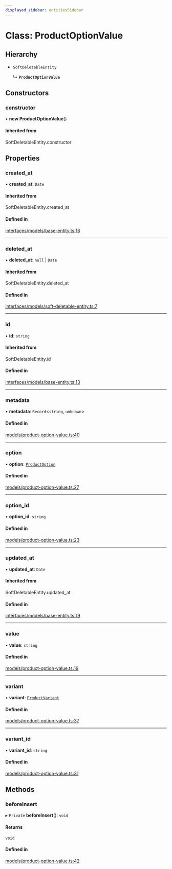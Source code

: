 ```yaml
---
displayed_sidebar: entitiesSidebar
---
```


# Class: ProductOptionValue

## Hierarchy

- `SoftDeletableEntity`

  ↳ **`ProductOptionValue`**

## Constructors

### constructor

• **new ProductOptionValue**()

#### Inherited from

SoftDeletableEntity.constructor

## Properties

### created\_at

• **created\_at**: `Date`

#### Inherited from

SoftDeletableEntity.created\_at

#### Defined in

[interfaces/models/base-entity.ts:16](https://github.com/medusajs/medusa/blob/105c68929/packages/medusa/src/interfaces/models/base-entity.ts#L16)

___

### deleted\_at

• **deleted\_at**: ``null`` \| `Date`

#### Inherited from

SoftDeletableEntity.deleted\_at

#### Defined in

[interfaces/models/soft-deletable-entity.ts:7](https://github.com/medusajs/medusa/blob/105c68929/packages/medusa/src/interfaces/models/soft-deletable-entity.ts#L7)

___

### id

• **id**: `string`

#### Inherited from

SoftDeletableEntity.id

#### Defined in

[interfaces/models/base-entity.ts:13](https://github.com/medusajs/medusa/blob/105c68929/packages/medusa/src/interfaces/models/base-entity.ts#L13)

___

### metadata

• **metadata**: `Record`<`string`, `unknown`\>

#### Defined in

[models/product-option-value.ts:40](https://github.com/medusajs/medusa/blob/105c68929/packages/medusa/src/models/product-option-value.ts#L40)

___

### option

• **option**: [`ProductOption`](ProductOption.md)

#### Defined in

[models/product-option-value.ts:27](https://github.com/medusajs/medusa/blob/105c68929/packages/medusa/src/models/product-option-value.ts#L27)

___

### option\_id

• **option\_id**: `string`

#### Defined in

[models/product-option-value.ts:23](https://github.com/medusajs/medusa/blob/105c68929/packages/medusa/src/models/product-option-value.ts#L23)

___

### updated\_at

• **updated\_at**: `Date`

#### Inherited from

SoftDeletableEntity.updated\_at

#### Defined in

[interfaces/models/base-entity.ts:19](https://github.com/medusajs/medusa/blob/105c68929/packages/medusa/src/interfaces/models/base-entity.ts#L19)

___

### value

• **value**: `string`

#### Defined in

[models/product-option-value.ts:19](https://github.com/medusajs/medusa/blob/105c68929/packages/medusa/src/models/product-option-value.ts#L19)

___

### variant

• **variant**: [`ProductVariant`](ProductVariant.md)

#### Defined in

[models/product-option-value.ts:37](https://github.com/medusajs/medusa/blob/105c68929/packages/medusa/src/models/product-option-value.ts#L37)

___

### variant\_id

• **variant\_id**: `string`

#### Defined in

[models/product-option-value.ts:31](https://github.com/medusajs/medusa/blob/105c68929/packages/medusa/src/models/product-option-value.ts#L31)

## Methods

### beforeInsert

▸ `Private` **beforeInsert**(): `void`

#### Returns

`void`

#### Defined in

[models/product-option-value.ts:42](https://github.com/medusajs/medusa/blob/105c68929/packages/medusa/src/models/product-option-value.ts#L42)
